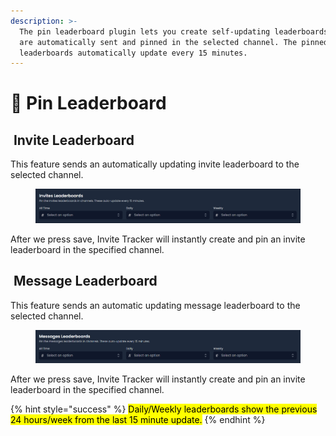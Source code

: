 ```yaml
---
description: >-
  The pin leaderboard plugin lets you create self-updating leaderboards which
  are automatically sent and pinned in the selected channel. The pinned
  leaderboards automatically update every 15 minutes.
---
```


# 📌 Pin Leaderboard

## <img src="../../.gitbook/assets/premium.png" alt="" data-size="line"> Invite Leaderboard

This feature sends an automatically updating invite leaderboard to the selected channel.

<figure><img src="../../.gitbook/assets/pinleaderboardi.png" alt=""><figcaption></figcaption></figure>

After we press save, Invite Tracker will instantly create and pin an invite leaderboard in the specified channel.

## <img src="../../.gitbook/assets/premium.png" alt="" data-size="line"> Message Leaderboard

This feature sends an automatic updating message leaderboard to the selected channel.

<figure><img src="../../.gitbook/assets/pinleaderboardm,.png" alt=""><figcaption></figcaption></figure>

After we press save, Invite Tracker will instantly create and pin an invite leaderboard in the specified channel.

{% hint style="success" %}
<mark style="color:$success;">Daily/Weekly leaderboards show the previous 24 hours/week from the last 15 minute update.</mark>
{% endhint %}
